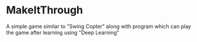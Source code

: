 # MakeItThrough
A simple game similar to "Swing Copter" along with program which can play the game after learning using "Deep Learning"
